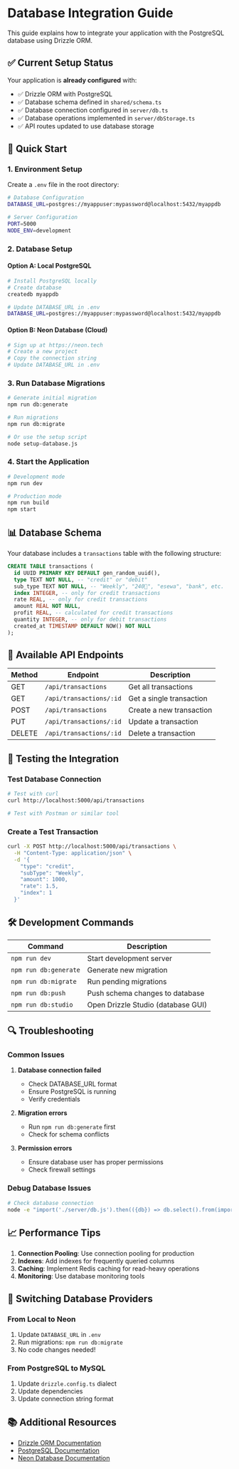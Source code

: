 # Database Integration Guide

This guide explains how to integrate your application with the PostgreSQL database using Drizzle ORM.

## ✅ Current Setup Status

Your application is **already configured** with:
- ✅ Drizzle ORM with PostgreSQL
- ✅ Database schema defined in `shared/schema.ts`
- ✅ Database connection configured in `server/db.ts`
- ✅ Database operations implemented in `server/dbStorage.ts`
- ✅ API routes updated to use database storage

## 🚀 Quick Start

### 1. Environment Setup

Create a `.env` file in the root directory:

```bash
# Database Configuration
DATABASE_URL=postgres://myappuser:mypassword@localhost:5432/myappdb

# Server Configuration
PORT=5000
NODE_ENV=development
```

### 2. Database Setup

#### Option A: Local PostgreSQL
```bash
# Install PostgreSQL locally
# Create database
createdb myappdb

# Update DATABASE_URL in .env
DATABASE_URL=postgres://myappuser:mypassword@localhost:5432/myappdb
```

#### Option B: Neon Database (Cloud)
```bash
# Sign up at https://neon.tech
# Create a new project
# Copy the connection string
# Update DATABASE_URL in .env
```

### 3. Run Database Migrations

```bash
# Generate initial migration
npm run db:generate

# Run migrations
npm run db:migrate

# Or use the setup script
node setup-database.js
```

### 4. Start the Application

```bash
# Development mode
npm run dev

# Production mode
npm run build
npm start
```

## 📊 Database Schema

Your database includes a `transactions` table with the following structure:

```sql
CREATE TABLE transactions (
  id UUID PRIMARY KEY DEFAULT gen_random_uuid(),
  type TEXT NOT NULL, -- "credit" or "debit"
  sub_type TEXT NOT NULL, -- "Weekly", "240💎", "esewa", "bank", etc.
  index INTEGER, -- only for credit transactions
  rate REAL, -- only for credit transactions
  amount REAL NOT NULL,
  profit REAL, -- calculated for credit transactions
  quantity INTEGER, -- only for debit transactions
  created_at TIMESTAMP DEFAULT NOW() NOT NULL
);
```

## 🔧 Available API Endpoints

| Method | Endpoint | Description |
|--------|----------|-------------|
| GET | `/api/transactions` | Get all transactions |
| GET | `/api/transactions/:id` | Get a single transaction |
| POST | `/api/transactions` | Create a new transaction |
| PUT | `/api/transactions/:id` | Update a transaction |
| DELETE | `/api/transactions/:id` | Delete a transaction |

## 🧪 Testing the Integration

### Test Database Connection
```bash
# Test with curl
curl http://localhost:5000/api/transactions

# Test with Postman or similar tool
```

### Create a Test Transaction
```bash
curl -X POST http://localhost:5000/api/transactions \
  -H "Content-Type: application/json" \
  -d '{
    "type": "credit",
    "subType": "Weekly",
    "amount": 1000,
    "rate": 1.5,
    "index": 1
  }'
```

## 🛠️ Development Commands

| Command | Description |
|---------|-------------|
| `npm run dev` | Start development server |
| `npm run db:generate` | Generate new migration |
| `npm run db:migrate` | Run pending migrations |
| `npm run db:push` | Push schema changes to database |
| `npm run db:studio` | Open Drizzle Studio (database GUI) |

## 🔍 Troubleshooting

### Common Issues

1. **Database connection failed**
   - Check DATABASE_URL format
   - Ensure PostgreSQL is running
   - Verify credentials

2. **Migration errors**
   - Run `npm run db:generate` first
   - Check for schema conflicts

3. **Permission errors**
   - Ensure database user has proper permissions
   - Check firewall settings

### Debug Database Issues
```bash
# Check database connection
node -e "import('./server/db.js').then(({db}) => db.select().from(import('./shared/schema.js').transactions).limit(1).then(console.log).catch(console.error))"
```

## 📈 Performance Tips

1. **Connection Pooling**: Use connection pooling for production
2. **Indexes**: Add indexes for frequently queried columns
3. **Caching**: Implement Redis caching for read-heavy operations
4. **Monitoring**: Use database monitoring tools

## 🔄 Switching Database Providers

### From Local to Neon
1. Update `DATABASE_URL` in `.env`
2. Run migrations: `npm run db:migrate`
3. No code changes needed!

### From PostgreSQL to MySQL
1. Update `drizzle.config.ts` dialect
2. Update dependencies
3. Update connection string format

## 📚 Additional Resources

- [Drizzle ORM Documentation](https://orm.drizzle.team/)
- [PostgreSQL Documentation](https://www.postgresql.org/docs/)
- [Neon Database Documentation](https://neon.tech/docs)
